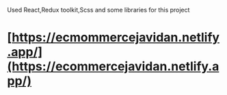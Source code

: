 Used React,Redux toolkit,Scss and some libraries for this project
# [https://ecmommercejavidan.netlify.app/](https://ecommercejavidan.netlify.app/)